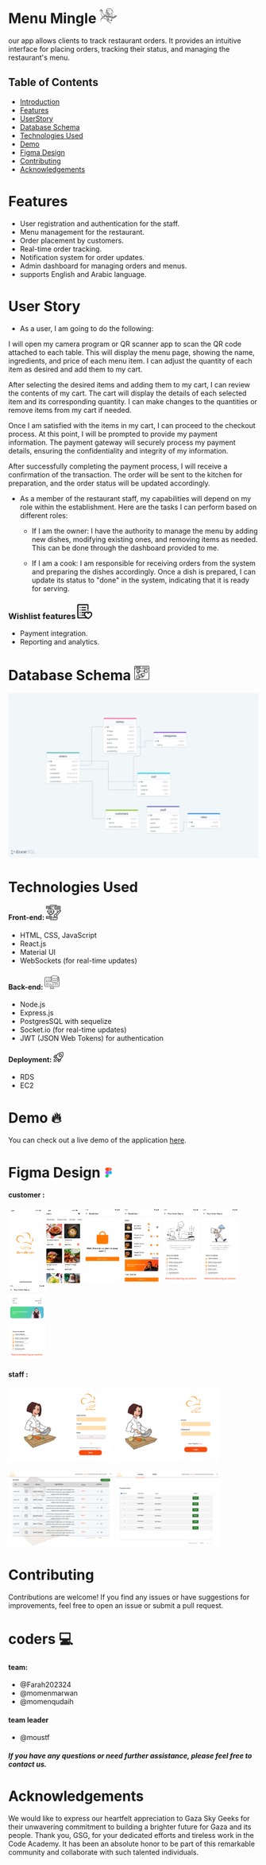 # Menu Mingle <img src='./img/chef.png' style='height:30px'>
our app allows clients to track restaurant orders. It provides an intuitive interface for placing orders, tracking their status, and managing the restaurant's menu.
## Table of Contents
- [Introduction](#Menu)
- [Features](#features)
- [ UserStory ](#User)
- [Database Schema](#Database)
- [Technologies Used](#Technologies)
- [Demo](#Demo)
- [Figma Design](#Figma)
- [Contributing](#contributing)
- [Acknowledgements](#Acknowledgements)
# Features 
- User registration and authentication for the staff.
- Menu management for the restaurant.
- Order placement by customers.
- Real-time order tracking.
- Notification system for order updates.
- Admin dashboard for managing orders and menus.
- supports English and Arabic language.
# User Story
- As a user, I am going to do the following:

I will open my camera program or QR scanner app to scan the QR code attached to each table. This will display the menu page, showing the name, ingredients, and price of each menu item. I can adjust the quantity of each item as desired and add them to my cart.

After selecting the desired items and adding them to my cart, I can review the contents of my cart. The cart will display the details of each selected item and its corresponding quantity. I can make changes to the quantities or remove items from my cart if needed.

Once I am satisfied with the items in my cart, I can proceed to the checkout process. At this point, I will be prompted to provide my payment information. The payment gateway will securely process my payment details, ensuring the confidentiality and integrity of my information.

After successfully completing the payment process, I will receive a confirmation of the transaction. The order will be sent to the kitchen for preparation, and the order status will be updated accordingly.

- As a member of the restaurant staff, my capabilities will depend on my role within the establishment. Here are the tasks I can perform based on different roles:

   - If I am the owner:
        I have the authority to manage the menu by adding new dishes, modifying existing ones, and removing items as needed. This can be done through the dashboard provided to me.

  - If I am a cook:
       I am responsible for receiving orders from the system and preparing the dishes accordingly. Once a dish is prepared, I can update its status to "done" in the system, indicating that it is ready for serving.
### Wishlist features <img src=./img/wishlist.png style='height:30px'>
- Payment integration.
- Reporting and analytics.

# Database Schema <img src=./img/ux.png style='height:30px'>
 <img src='./img/schema.png' >

# Technologies Used
#### Front-end: <img src=./img/ui.png style='height:30px'>
- HTML, CSS, JavaScript
- React.js 
- Material UI
- WebSockets (for real-time updates)
#### Back-end:  <img src=./img/backend.png style='height:30px'>
- Node.js
- Express.js 
- PostgresSQL with sequelize
- Socket.io (for real-time updates)
- JWT (JSON Web Tokens) for authentication
#### Deployment: <img src=./img/shuttle.png style='height:20px'>
- RDS
- EC2

# Demo 🔥
You can check out a live demo of the application <a href='#'>here</a>.

# Figma Design <img src=./img/figma.png style='height:20px'>
#### customer :

<img src=./img/SplashScreen.png style='height:150px'> <img src=./img/menu.png style='height:150px'> <img src=./img/emptycart.png style='height:150px'> <img src=./img/cart.png style='height:150px'> <img src=./img/pending.png style='height:150px'>
<img src=./img/done.png style='height:150px'> <img src=./img/done2.png style='height:150px'>

#### staff :
<img src=./img/signup1.png style='height:150px'>  <img src=./img/login.png style='height:150px'>

<img src=./img/dashboard.png style='height:150px'> <img src=./img/kitchen.png style='height:150px'>

# Contributing
Contributions are welcome! If you find any issues or have suggestions for improvements, feel free to open an issue or submit a pull request.

# coders 💻
#### team:
- @Farah202324
- @momenmarwan
- @momenqudaih


#### team leader
- @moustf
##### If you have any questions or need further assistance, please feel free to contact us.

# Acknowledgements
We would like to express our heartfelt appreciation to Gaza Sky Geeks for their unwavering commitment to building a brighter future for Gaza and its people. Thank you, GSG, for your dedicated efforts and tireless work in the Code Academy. It has been an absolute honor to be part of this remarkable community and collaborate with such talented individuals.





